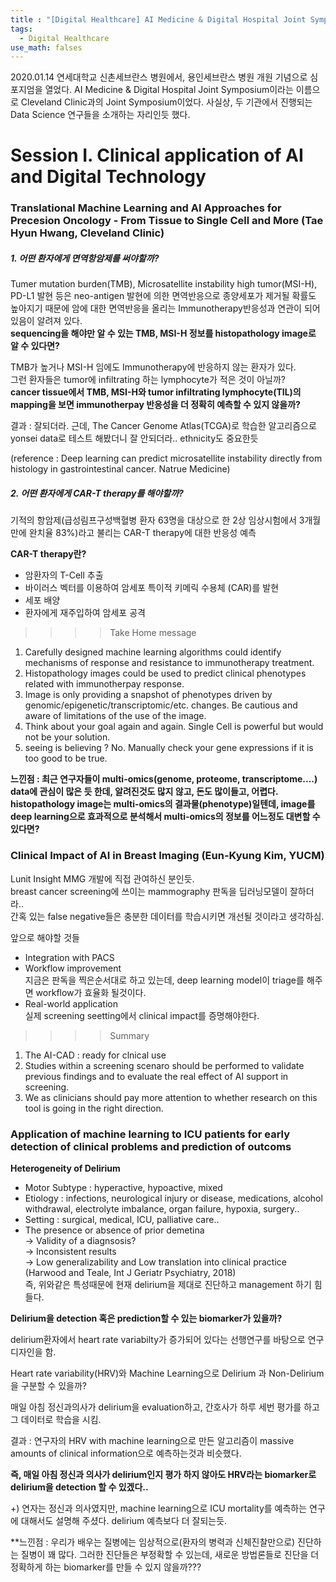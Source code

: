 ```yaml
---
title : "[Digital Healthcare] AI Medicine & Digital Hospital Joint Symposium"
tags:
  - Digital Healthcare
use_math: falses
---
```


2020.01.14 연세대학교 신촌세브란스 병원에서, 용인세브란스 병원 개원 기념으로 심포지엄을 열었다. AI Medicine & Digital Hospital Joint Symposium이라는 이름으로 Cleveland Clinic과의 Joint Symposium이었다. 사실상, 두 기관에서 진행되는 Data Science 연구들을 소개하는 자리인듯 했다.

# Session I. Clinical application of AI and Digital Technology
### Translational Machine Learning and AI Approaches for Precesion Oncology - From Tissue to Single Cell and More (Tae Hyun Hwang, Cleveland Clinic)
  
  
##### 1. 어떤 환자에게 면역항암제를 써야할까?  

Tumer mutation burden(TMB), Microsatellite instability high tumor(MSI-H), PD-L1 발현 등은 neo-antigen 발현에 의한 면역반응으로 종양세포가 제거될 확률도 높아지기 때문에 암에 대한 면역반응을 올리는 Immunotherapy반응성과 연관이 되어있음이 알려져 있다.  
**sequencing을 해야만 알 수 있는 TMB, MSI-H 정보를 histopathology image로 알 수 있다면?**  
  
TMB가 높거나 MSI-H 임에도 Immunotherapy에 반응하지 않는 환자가 있다.  
그런 환자들은 tumor에 infiltrating 하는 lymphocyte가 적은 것이 아닐까?  
**cancer tissue에서 TMB, MSI-H와 tumor infiltrating lymphocyte(TIL)의 mapping을 보면 immunotherpay 반응성을 더 정확히 예측할 수 있지 않을까?**  

결과 : 잘되더라. 근데, The Cancer Genome Atlas(TCGA)로 학습한 알고리즘으로 yonsei data로 테스트 해봤더니 잘 안되더라.. ethnicity도 중요한듯 
       
  
(reference : Deep learning can predict microsatellite instability directly from histology in gastrointestinal cancer. Natrue Medicine)  

##### 2. 어떤 환자에게 CAR-T therapy를 해야할까?  
기적의 항암제(급성림프구성백혈병 환자 63명을 대상으로 한 2상 임상시험에서 3개월만에 완치율 83%)라고 불리는 CAR-T therapy에 대한 반응성 예측  
  
**CAR-T therapy란?**
- 암환자의 T-Cell 추출  
- 바이러스 벡터를 이용하여 암세포 특이적 키메릭 수용체 (CAR)를 발현  
- 세포 배양  
- 환자에게 재주입하여 암세포 공격  

>>>> Take Home message  
1. Carefully designed machine learning algorithms could identify mechanisms of response and resistance to immunotherapy treatment.  
2. Histopathology images could be used to predict clinical phenotypes related with immunotherpay response.  
3. Image is only providing a snapshot of phenotypes driven by genomic/epigenetic/transcriptomic/etc. changes. Be cautious and aware of limitations of the use of the image.  
4. Think about your goal again and again. Single Cell is powerful but would not be your solution.  
5. seeing is believing ? No. Manually check your gene expressions if it is too good to be true.

**느낀점 : 최근 연구자들이 multi-omics(genome, proteome, transcriptome....) data에 관심이 많은 듯 한데, 알려진것도 많지 않고, 돈도 많이들고, 어렵다. histopathology image는 multi-omics의 결과물(phenotype)일텐데, image를 deep learning으로 효과적으로 분석해서 multi-omics의 정보를 어느정도 대변할 수 있다면?**

### Clinical Impact of AI in Breast Imaging (Eun-Kyung Kim, YUCM)
Lunit Insight MMG 개발에 직접 관여하신 분인듯.  
breast cancer screening에 쓰이는 mammography 판독을 딥러닝모델이 잘하더라..  
간혹 있는 false negative들은 충분한 데이터를 학습시키면 개선될 것이라고 생각하심.
  
앞으로 해야할 것들
- Integration with PACS  
- Workflow improvement  
  지금은 판독을 찍은순서대로 하고 있는데, deep learning model이 triage를 해주면 workflow가 효율화 될것이다.
- Real-world application  
  실제 screening seetting에서 clinical impact를 증명해야한다.  
  
>>>> Summary  
1. The AI-CAD : ready for clnical use  
2. Studies within a screening scenaro should be performed to validate previous findings and to evaluate the real effect of AI support in screening.  
3. We as clinicians should pay more attention to whether research on this tool is going in the right direction.  
  
### Application of machine learning to ICU patients for early detection of clinical problems and prediction of outcoms 
**Heterogeneity of Delirium** 
- Motor Subtype : hyperactive, hypoactive, mixed  
- Etiology : infections, neurological injury or disease, medications, alcohol withdrawal, electrolyte imbalance, organ failure, hypoxia, surgery..  
- Setting : surgical, medical, ICU, palliative care..  
- The presence or absence of prior demetina  
-> Validity of a diagnsosis?  
-> Inconsistent results  
-> Low generalizability and Low translation into clinical practice  
(Harwood and Teale, Int J Geriatr Psychiatry, 2018)  
즉, 위와같은 특성때문에 현재 delirium을 제대로 진단하고 management 하기 힘들다.  

**Delirium을 detection 혹은 prediction할 수 있는 biomarker가 있을까?**  

delirium환자에서 heart rate variabilty가 증가되어 있다는 선행연구를 바탕으로 연구디자인을 함.  
  
Heart rate variability(HRV)와 Machine Learning으로 Delirium 과 Non-Delirium을 구분할 수 있을까?  

매일 아침 정신과의사가 delirium을 evaluation하고, 간호사가 하루 세번 평가를 하고 그 데이터로 학습을 시킴.  
  
결과 : 연구자의 HRV with machine learning으로 만든 알고리즘이  massive amounts of clinical information으로 예측하는것과 비슷했다.  
  
**즉, 매일 아침 정신과 의사가 delirium인지 평가 하지 않아도 HRV라는 biomarker로 delirium을 detection 할 수 있겠다..**  

+) 연자는 정신과 의사였지만, machine learning으로 ICU mortality를 예측하는 연구에 대해서도 설명해 주셨다. delirium 예측보다 더 잘되는듯.  

**느낀점 : 우리가 배우는 질병에는 임상적으로(환자의 병력과 신체진찰만으로) 진단하는 질병이 꽤 많다. 그러한 진단들은 부정확할 수 있는데, 새로운 방법론들로 진단을 더 정확하게 하는 biomarker를 만들 수 있지 않을까???  










